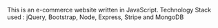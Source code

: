 This is an e-commerce website written in JavaScript.
Technology Stack used : jQuery, Bootstrap, Node, Express, Stripe and MongoDB